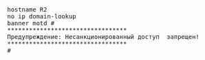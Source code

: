 
<pre>
hostname R2
no ip domain-lookup
banner motd #
*********************************
Предупреждение: Несанкционированный доступ  запрещен!
*********************************
#

</pre>   
